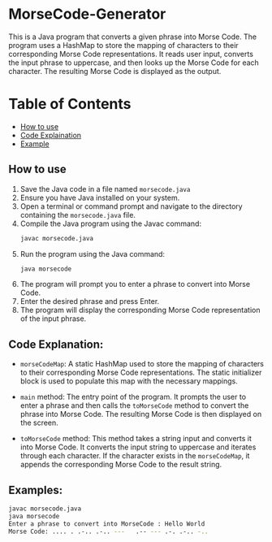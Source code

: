 # MorseCode-Generator

This is a Java program that converts a given phrase into Morse Code. The program uses a HashMap to store the mapping of characters to their corresponding Morse Code representations. It reads user input, converts the input phrase to uppercase, and then looks up the Morse Code for each character. The resulting Morse Code is displayed as the output.

# Table of Contents

- [How to use](#how-to-use)
- [Code Explaination](#code-explaination)
- [Example](#examples)


## How to use
1. Save the Java code in a file named `morsecode.java`
2. Ensure you have Java installed on your system.
3. Open a terminal or command prompt and navigate to the directory containing the `morsecode.java` file.
4. Compile the Java program using the Javac command:
   ```bash
   javac morsecode.java
   ```
5. Run the program using the Java command:
   ```bash
   java morsecode
   ```
6. The program will prompt you to enter a phrase to convert into Morse Code.
7. Enter the desired phrase and press Enter.
8. The program will display the corresponding Morse Code representation of the input phrase.

## Code Explanation:

* `morseCodeMap`: A static HashMap used to store the mapping of characters to their corresponding Morse Code representations. The static initializer block is used to populate this map with the necessary mappings.

* `main` method: The entry point of the program. It prompts the user to enter a phrase and then calls the `toMorseCode` method to convert the phrase into Morse Code. The resulting Morse Code is then displayed on the screen.

* `toMorseCode` method: This method takes a string input and converts it into Morse Code. It converts the input string to uppercase and iterates through each character. If the character exists in the `morseCodeMap`, it appends the corresponding Morse Code to the result string.

## Examples:
```bash
javac morsecode.java
java morsecode
Enter a phrase to convert into MorseCode : Hello World
Morse Code: .... . .-.. .-.. ---   .-- --- .-. .-.. -..
```
